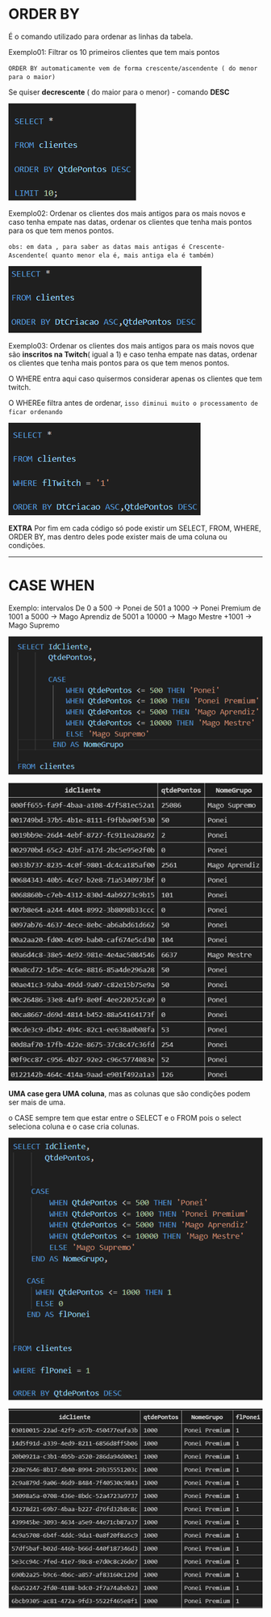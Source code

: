 # ORDER BY
É o comando utilizado para ordenar as linhas da tabela.

Exemplo01: Filtrar os 10 primeiros clientes que tem mais pontos 

`ORDER BY automaticamente vem de forma crescente/ascendente ( do menor para o maior)`

Se quiser **decrescente** ( do maior para o menor) - comando **DESC**

![order by 01](image-22.png)

Exemplo02: Ordenar os clientes dos mais antigos para os mais novos e caso tenha empate nas datas, ordenar os clientes que tenha mais pontos para os que tem menos pontos.

`obs: em data , para saber as datas mais antigas é Crescente-Ascendente( quanto menor ela é, mais antiga ela é também)`

![order by 02](image-23.png)

Exemplo03: Ordenar os clientes dos mais antigos para os mais novos que são **inscritos na Twitch**( igual a 1) e caso tenha empate nas datas, ordenar os clientes que tenha mais pontos para os que tem menos pontos.

O WHERE entra aqui caso quisermos considerar apenas os clientes que tem twitch.

O WHEREe filtra antes de ordenar, `isso diminui muito o processamento de ficar ordenando`

![order by 03](image-24.png)

**EXTRA** Por fim em cada código só pode existir um SELECT, FROM, WHERE, ORDER BY, mas dentro deles pode exister mais de uma coluna ou condições.

***
# CASE WHEN

Exemplo:
intervalos
 De 0 a 500 -> Ponei
de 501 a 1000 -> Ponei Premium
de 1001 a 5000 -> Mago Aprendiz
de 5001 a 10000 -> Mago Mestre
 +1001 -> Mago Supremo

 ![case when 01](image-26.png)

 ![tabela case when 01](image-27.png)

 **UMA case gera UMA coluna**, mas as colunas que são condições podem ser mais de uma.

 o CASE sempre tem que estar entre o SELECT e o FROM pois o select seleciona coluna e o case cria colunas.  

 ![case when 02](image-28.png)

 ![tabela case when 02](image-29.png)